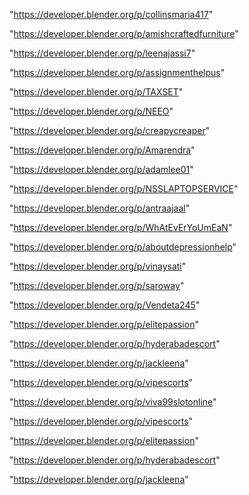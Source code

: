 "https://developer.blender.org/p/collinsmaria417"

"https://developer.blender.org/p/amishcraftedfurniture"

"https://developer.blender.org/p/leenajassi7"

"https://developer.blender.org/p/assignmenthelpus"

"https://developer.blender.org/p/TAXSET"

"https://developer.blender.org/p/NEEO"

"https://developer.blender.org/p/creapycreaper"

"https://developer.blender.org/p/Amarendra"

"https://developer.blender.org/p/adamlee01"

"https://developer.blender.org/p/NSSLAPTOPSERVICE"

"https://developer.blender.org/p/antraajaal"

"https://developer.blender.org/p/WhAtEvErYoUmEaN"

"https://developer.blender.org/p/aboutdepressionhelp"

"https://developer.blender.org/p/vinaysati"

"https://developer.blender.org/p/saroway"

"https://developer.blender.org/p/Vendeta245"

"https://developer.blender.org/p/elitepassion"

"https://developer.blender.org/p/hyderabadescort"

"https://developer.blender.org/p/jackleena"

"https://developer.blender.org/p/vipescorts"

"https://developer.blender.org/p/viva99slotonline"

 
"https://developer.blender.org/p/vipescorts"


"https://developer.blender.org/p/elitepassion"


"https://developer.blender.org/p/hyderabadescort"


"https://developer.blender.org/p/jackleena"


 
